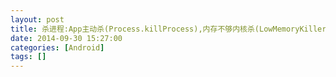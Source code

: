 ```yaml
---
layout: post
title: 杀进程:App主动杀(Process.killProcess),内存不够内核杀(LowMemoryKiller),手动停止(killPackageProcesses),最近任务(removeTask)
date: 2014-09-30 15:27:00
categories: [Android]
tags: []
---
```

       